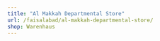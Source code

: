 ```yaml
---
title: "Al Makkah Departmental Store"
url: /faisalabad/al-makkah-departmental-store/
shop: Warenhaus
---
```

